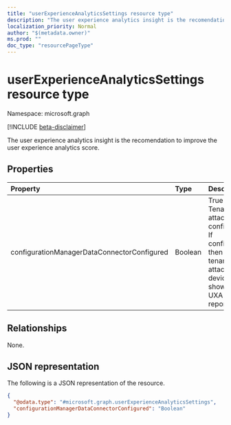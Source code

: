 ```yaml
---
title: "userExperienceAnalyticsSettings resource type"
description: "The user experience analytics insight is the recomendation to improve the user experience analytics score."
localization_priority: Normal
author: "$(metadata.owner)"
ms.prod: ""
doc_type: "resourcePageType"
---
```


# userExperienceAnalyticsSettings resource type

Namespace: microsoft.graph

[!INCLUDE [beta-disclaimer](../../includes/beta-disclaimer.md)]

The user experience analytics insight is the recomendation to improve the user experience analytics score.

## Properties

| Property                                    | Type    | Description                                                                                                         |
| :------------------------------------------ | :------ | :------------------------------------------------------------------------------------------------------------------ |
| configurationManagerDataConnectorConfigured | Boolean | True if Tenant attach is configured. If configured then SCCM tenant attached devices will show up in UXA reporting. |

## Relationships

None.

## JSON representation

The following is a JSON representation of the resource.

<!-- {
  "blockType": "resource",
  "@odata.type": "microsoft.graph.userExperienceAnalyticsSettings",
}
-->

```json
{
  "@odata.type": "#microsoft.graph.userExperienceAnalyticsSettings",
  "configurationManagerDataConnectorConfigured": "Boolean"
}
```
